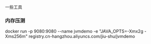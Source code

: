 一些工具

### 内存压测
docker run -p 9080:9080 --name jvmdemo -e "JAVA_OPTS=-Xmx2g -Xms256m" registry.cn-hangzhou.aliyuncs.com/jiu-shu/jvmdemo
